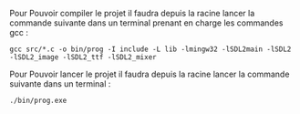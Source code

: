 Pour Pouvoir compiler le projet il faudra depuis la racine lancer la commande suivante dans un terminal prenant en charge les commandes gcc :

```
gcc src/*.c -o bin/prog -I include -L lib -lmingw32 -lSDL2main -lSDL2 -lSDL2_image -lSDL2_ttf -lSDL2_mixer
```

Pour Pouvoir lancer le projet il faudra depuis la racine lancer la commande suivante dans un terminal :

```
./bin/prog.exe
```
